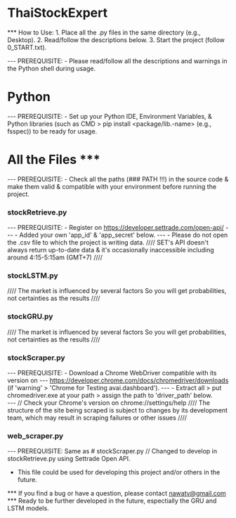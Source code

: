 # ThaiStockExpert

*** How to Use: 1. Place all the .py files in the same directory (e.g., Desktop).
	          2. Read/follow the descriptions below. 
	          3. Start the project (follow 0_START.txt).

--- PREREQUISITE: - Please read/follow all the descriptions and warnings in the Python shell during usage.

# Python
--- PREREQUISITE: - Set up your Python IDE, Environment Variables, & Python libraries (such as CMD > pip install <package/lib.-name> (e.g., fsspec))
		   to be ready for usage.  

# All the Files ***
--- PREREQUISITE: - Check all the paths (### PATH !!!) in the source code & make them valid & compatible with your environment before running the project.  

### stockRetrieve.py
--- PREREQUISITE: - Register on https://developer.settrade.com/open-api/
---                            - Added your own 'app_id' & 'app_secret' below. 
---                            - Please do not open the .csv file to which the project is writing data.
//// SET's API doesn't always return up-to-date data & it's occasionally inaccessible including around 4:15-5:15am (GMT+7) ////

### stockLSTM.py
//// The market is influenced by several factors
        So you will get probabilities, not certainties as the results ////

### stockGRU.py
//// The market is influenced by several factors
        So you will get probabilities, not certainties as the results ////

### stockScraper.py
--- PREREQUISITE: - Download a Chrome WebDriver compatible with its version on
---                   	      https://developer.chrome.com/docs/chromedriver/downloads (if 'warning' > 'Chrome for Testing avai.dashboard').
---                            - Extract all > put chromedriver.exe at your path > assign the path to 'driver_path' below.  
---                           // Check your Chrome's version on chrome://settings/help
//// The structure of the site being scraped is subject to changes by its development team, which may result in scraping failures or other issues ////

### web_scraper.py
--- PREREQUISITE: Same as # stockScraper.py
// Changed to develop in stockRetrieve.py  using Settrade Open API. 
- This file could be used for developing this project and/or others in the future.

*** If you find a bug or have a question, please contact nawatv@gmail.com 
*** Ready to be further developed in the future, espectially the GRU and LSTM models.